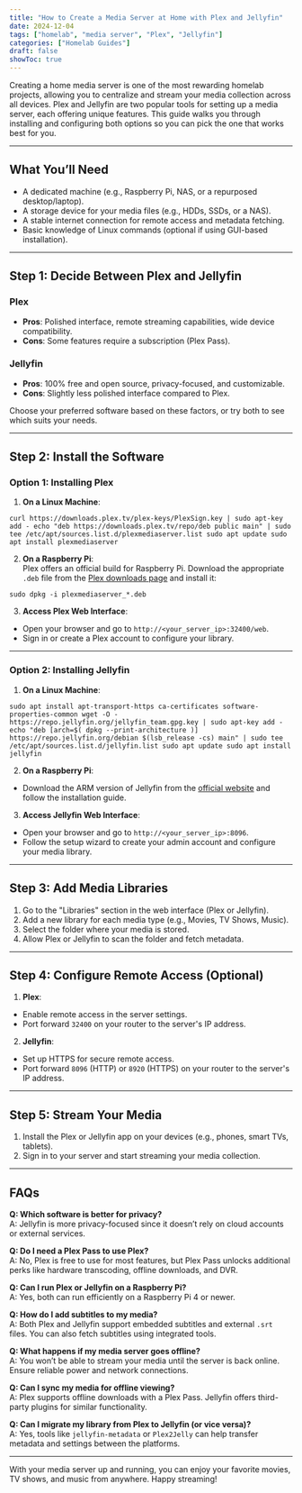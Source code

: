 ```yaml
---
title: "How to Create a Media Server at Home with Plex and Jellyfin"
date: 2024-12-04
tags: ["homelab", "media server", "Plex", "Jellyfin"]
categories: ["Homelab Guides"]
draft: false
showToc: true
---
```

Creating a home media server is one of the most rewarding homelab projects, allowing you to centralize and stream your media collection across all devices. Plex and Jellyfin are two popular tools for setting up a media server, each offering unique features. This guide walks you through installing and configuring both options so you can pick the one that works best for you.

---

## What You’ll Need

- A dedicated machine (e.g., Raspberry Pi, NAS, or a repurposed desktop/laptop).  
- A storage device for your media files (e.g., HDDs, SSDs, or a NAS).  
- A stable internet connection for remote access and metadata fetching.  
- Basic knowledge of Linux commands (optional if using GUI-based installation).

---

## Step 1: Decide Between Plex and Jellyfin

### **Plex**  
- **Pros**: Polished interface, remote streaming capabilities, wide device compatibility.  
- **Cons**: Some features require a subscription (Plex Pass).  

### **Jellyfin**  
- **Pros**: 100% free and open source, privacy-focused, and customizable.  
- **Cons**: Slightly less polished interface compared to Plex.  

Choose your preferred software based on these factors, or try both to see which suits your needs.

---

## Step 2: Install the Software

### **Option 1: Installing Plex**

1. **On a Linux Machine**:  
```
curl https://downloads.plex.tv/plex-keys/PlexSign.key | sudo apt-key add - echo "deb https://downloads.plex.tv/repo/deb public main" | sudo tee /etc/apt/sources.list.d/plexmediaserver.list sudo apt update sudo apt install plexmediaserver
```
2. **On a Raspberry Pi**:  
Plex offers an official build for Raspberry Pi. Download the appropriate `.deb` file from the [Plex downloads page](https://www.plex.tv/media-server-downloads/) and install it:  
```
sudo dpkg -i plexmediaserver_*.deb
```

3. **Access Plex Web Interface**:  
- Open your browser and go to `http://<your_server_ip>:32400/web`.  
- Sign in or create a Plex account to configure your library.

---

### **Option 2: Installing Jellyfin**

1. **On a Linux Machine**:  
```
sudo apt install apt-transport-https ca-certificates software-properties-common wget -O - https://repo.jellyfin.org/jellyfin_team.gpg.key | sudo apt-key add - echo "deb [arch=$( dpkg --print-architecture )] https://repo.jellyfin.org/debian $(lsb_release -cs) main" | sudo tee /etc/apt/sources.list.d/jellyfin.list sudo apt update sudo apt install jellyfin
```

2. **On a Raspberry Pi**:  
- Download the ARM version of Jellyfin from the [official website](https://jellyfin.org/downloads/) and follow the installation guide.  

3. **Access Jellyfin Web Interface**:  
- Open your browser and go to `http://<your_server_ip>:8096`.  
- Follow the setup wizard to create your admin account and configure your media library.

---

## Step 3: Add Media Libraries

1. Go to the "Libraries" section in the web interface (Plex or Jellyfin).  
2. Add a new library for each media type (e.g., Movies, TV Shows, Music).  
3. Select the folder where your media is stored.  
4. Allow Plex or Jellyfin to scan the folder and fetch metadata.

---

## Step 4: Configure Remote Access (Optional)

1. **Plex**:  
- Enable remote access in the server settings.  
- Port forward `32400` on your router to the server's IP address.

2. **Jellyfin**:  
- Set up HTTPS for secure remote access.  
- Port forward `8096` (HTTP) or `8920` (HTTPS) on your router to the server's IP address.

---

## Step 5: Stream Your Media

1. Install the Plex or Jellyfin app on your devices (e.g., phones, smart TVs, tablets).  
2. Sign in to your server and start streaming your media collection.

---

## FAQs

**Q: Which software is better for privacy?**  
A: Jellyfin is more privacy-focused since it doesn’t rely on cloud accounts or external services.

**Q: Do I need a Plex Pass to use Plex?**  
A: No, Plex is free to use for most features, but Plex Pass unlocks additional perks like hardware transcoding, offline downloads, and DVR.

**Q: Can I run Plex or Jellyfin on a Raspberry Pi?**  
A: Yes, both can run efficiently on a Raspberry Pi 4 or newer.

**Q: How do I add subtitles to my media?**  
A: Both Plex and Jellyfin support embedded subtitles and external `.srt` files. You can also fetch subtitles using integrated tools.

**Q: What happens if my media server goes offline?**  
A: You won’t be able to stream your media until the server is back online. Ensure reliable power and network connections.

**Q: Can I sync my media for offline viewing?**  
A: Plex supports offline downloads with a Plex Pass. Jellyfin offers third-party plugins for similar functionality.

**Q: Can I migrate my library from Plex to Jellyfin (or vice versa)?**  
A: Yes, tools like `jellyfin-metadata` or `Plex2Jelly` can help transfer metadata and settings between the platforms.

---

With your media server up and running, you can enjoy your favorite movies, TV shows, and music from anywhere. Happy streaming!
